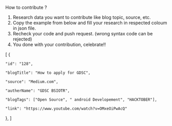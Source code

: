 How to contribute ?

1. Research data you want to contribute like blog topic, source, etc.
2. Copy the example from below and fill your research in respected coloum in json file.
3. Recheck your code and push request. (wrong syntax code can be rejected)
4. You done with your contribution, celebrate!!

[
  {

    "id": "128",

    "blogTitle": "How to apply for GDSC",

    "source": "Medium.com",

    "autherName": "GDSC BSIOTR",

    "blogTags": ["Open Source", " android Developement", "HACKTOBER"],

    "link": "https://www.youtube.com/watch?v=OMxeOiPwAcQ"

},
]
